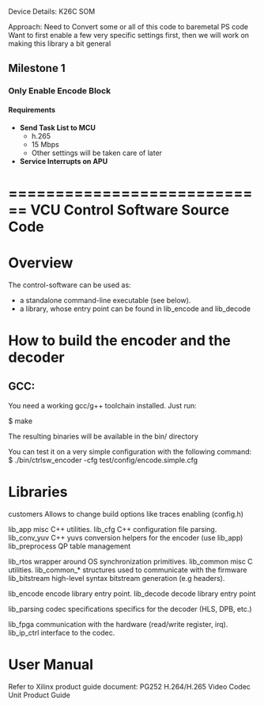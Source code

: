 Device Details:
K26C SOM

Approach:
Need to Convert some or all of this code to baremetal PS code
Want to first enable a few very specific settings first, then we will work on making this library a bit general

## Milestone 1

### Only Enable Encode Block

#### Requirements
- **Send Task List to MCU**
  - h.265
  - 15 Mbps
  - Other settings will be taken care of later
- **Service Interrupts on APU**
      




============================
VCU Control Software Source Code
============================

Overview
========

The control-software can be used as:
- a standalone command-line executable (see below).
- a library, whose entry point can be found in lib_encode and lib_decode

How to build the encoder and the decoder
=====================================

GCC:
----

You need a working gcc/g++ toolchain installed.
Just run:

$ make

The resulting binaries will be available in the bin/ directory

You can test it on a very simple configuration with the following command:
$ ./bin/ctrlsw_encoder -cfg test/config/encode.simple.cfg

Libraries
=========

customers       Allows to change build options like traces enabling (config.h)

lib_app         misc C++ utilities.
lib_cfg         C++ configuration file parsing.
lib_conv_yuv    C++ yuvs conversion helpers for the encoder (use lib_app)
lib_preprocess  QP table management

lib_rtos        wrapper around OS synchronization primitives.
lib_common      misc C utilities.
lib_common_*    structures used to communicate with the firmware
lib_bitstream   high-level syntax bitstream generation (e.g headers).

lib_encode      encode library entry point.
lib_decode      decode library entry point

lib_parsing     codec specifications specifics for the decoder (HLS, DPB, etc.)

lib_fpga        communication with the hardware (read/write register, irq).
lib_ip_ctrl     interface to the codec.

User Manual
===========

Refer to Xilinx product guide document: PG252 H.264/H.265 Video Codec Unit Product Guide

